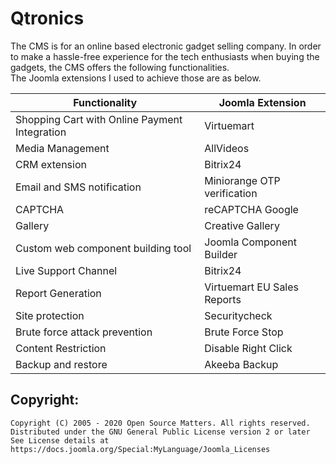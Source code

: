 # Qtronics

The CMS is for an online based electronic gadget selling company. In order to make a hassle-free experience for the tech enthusiasts when buying the gadgets, the CMS offers the following functionalities.  
The Joomla extensions I used to achieve those are as below.  

| Functionality | Joomla Extension |
| --- | --- |
| Shopping Cart with Online Payment Integration | Virtuemart |
| Media Management | AllVideos |
| CRM extension | Bitrix24 |
|Email and SMS notification| Miniorange OTP verification|
|CAPTCHA |reCAPTCHA Google|
|Gallery |Creative Gallery|
|Custom web component building tool |Joomla Component Builder|
|Live Support Channel |Bitrix24|
|Report Generation |Virtuemart EU Sales Reports|
|Site protection |Securitycheck|
|Brute force attack prevention |Brute Force Stop|
|Content Restriction| Disable Right Click|
|Backup and restore |Akeeba Backup|


## Copyright:
	Copyright (C) 2005 - 2020 Open Source Matters. All rights reserved.  
	Distributed under the GNU General Public License version 2 or later  
	See License details at https://docs.joomla.org/Special:MyLanguage/Joomla_Licenses  

